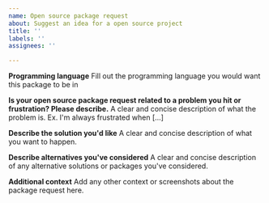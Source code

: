 ```yaml
---
name: Open source package request
about: Suggest an idea for a open source project
title: ''
labels: ''
assignees: ''

---
```


**Programming language**
Fill out the programming language you would want this package to be in

**Is your open source package request related to a problem you hit or frustration? Please describe.**
A clear and concise description of what the problem is. Ex. I'm always frustrated when [...]

**Describe the solution you'd like**
A clear and concise description of what you want to happen.

**Describe alternatives you've considered**
A clear and concise description of any alternative solutions or packages you've considered.

**Additional context**
Add any other context or screenshots about the package request here.
